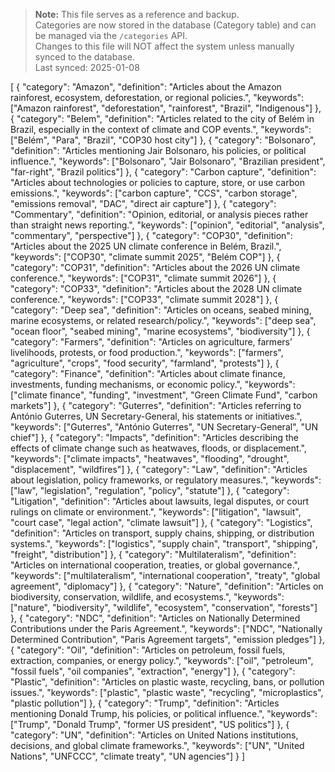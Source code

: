 
> **Note:** This file serves as a reference and backup.  
> Categories are now stored in the database (Category table) and can be managed via the `/categories` API.  
> Changes to this file will NOT affect the system unless manually synced to the database.  
> Last synced: 2025-01-08

[ { "category": "Amazon", "definition": "Articles about the Amazon rainforest, ecosystem, deforestation, or regional policies.", "keywords": ["Amazon rainforest", "deforestation", "rainforest", "Brazil", "Indigenous"] }, { "category": "Belem", "definition": "Articles related to the city of Belém in Brazil, especially in the context of climate and COP events.", "keywords": ["Belém", "Para", "Brazil", "COP30 host city"] }, { "category": "Bolsonaro", "definition": "Articles mentioning Jair Bolsonaro, his policies, or political influence.", "keywords": ["Bolsonaro", "Jair Bolsonaro", "Brazilian president", "far-right", "Brazil politics"] }, { "category": "Carbon capture", "definition": "Articles about technologies or policies to capture, store, or use carbon emissions.", "keywords": ["carbon capture", "CCS", "carbon storage", "emissions removal", "DAC", "direct air capture"] }, { "category": "Commentary", "definition": "Opinion, editorial, or analysis pieces rather than straight news reporting.", "keywords": ["opinion", "editorial", "analysis", "commentary", "perspective"] }, { "category": "COP30", "definition": "Articles about the 2025 UN climate conference in Belém, Brazil.", "keywords": ["COP30", "climate summit 2025", "Belém COP"] }, { "category": "COP31", "definition": "Articles about the 2026 UN climate conference.", "keywords": ["COP31", "climate summit 2026"] }, { "category": "COP33", "definition": "Articles about the 2028 UN climate conference.", "keywords": ["COP33", "climate summit 2028"] }, { "category": "Deep sea", "definition": "Articles on oceans, seabed mining, marine ecosystems, or related research/policy.", "keywords": ["deep sea", "ocean floor", "seabed mining", "marine ecosystems", "biodiversity"] }, { "category": "Farmers", "definition": "Articles on agriculture, farmers’ livelihoods, protests, or food production.", "keywords": ["farmers", "agriculture", "crops", "food security", "farmland", "protests"] }, { "category": "Finance", "definition": "Articles about climate finance, investments, funding mechanisms, or economic policy.", "keywords": ["climate finance", "funding", "investment", "Green Climate Fund", "carbon markets"] }, { "category": "Guterres", "definition": "Articles referring to António Guterres, UN Secretary-General, his statements or initiatives.", "keywords": ["Guterres", "António Guterres", "UN Secretary-General", "UN chief"] }, { "category": "Impacts", "definition": "Articles describing the effects of climate change such as heatwaves, floods, or displacement.", "keywords": ["climate impacts", "heatwaves", "flooding", "drought", "displacement", "wildfires"] }, { "category": "Law", "definition": "Articles about legislation, policy frameworks, or regulatory measures.", "keywords": ["law", "legislation", "regulation", "policy", "statute"] }, { "category": "Litigation", "definition": "Articles about lawsuits, legal disputes, or court rulings on climate or environment.", "keywords": ["litigation", "lawsuit", "court case", "legal action", "climate lawsuit"] }, { "category": "Logistics", "definition": "Articles on transport, supply chains, shipping, or distribution systems.", "keywords": ["logistics", "supply chain", "transport", "shipping", "freight", "distribution"] }, { "category": "Multilateralism", "definition": "Articles on international cooperation, treaties, or global governance.", "keywords": ["multilateralism", "international cooperation", "treaty", "global agreement", "diplomacy"] }, { "category": "Nature", "definition": "Articles on biodiversity, conservation, wildlife, and ecosystems.", "keywords": ["nature", "biodiversity", "wildlife", "ecosystem", "conservation", "forests"] }, { "category": "NDC", "definition": "Articles on Nationally Determined Contributions under the Paris Agreement.", "keywords": ["NDC", "Nationally Determined Contribution", "Paris Agreement targets", "emission pledges"] }, { "category": "Oil", "definition": "Articles on petroleum, fossil fuels, extraction, companies, or energy policy.", "keywords": ["oil", "petroleum", "fossil fuels", "oil companies", "extraction", "energy"] }, { "category": "Plastic", "definition": "Articles on plastic waste, recycling, bans, or pollution issues.", "keywords": ["plastic", "plastic waste", "recycling", "microplastics", "plastic pollution"] }, { "category": "Trump", "definition": "Articles mentioning Donald Trump, his policies, or political influence.", "keywords": ["Trump", "Donald Trump", "former US president", "US politics"] }, { "category": "UN", "definition": "Articles on United Nations institutions, decisions, and global climate frameworks.", "keywords": ["UN", "United Nations", "UNFCCC", "climate treaty", "UN agencies"] } ]